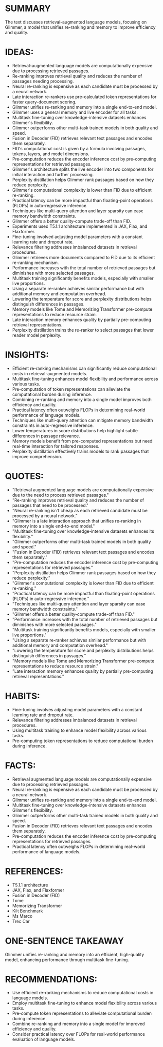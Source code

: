 # SUMMARY
The text discusses retrieval-augmented language models, focusing on Glimmer, a model that unifies re-ranking and memory to improve efficiency and quality. 

# IDEAS:
- Retrieval-augmented language models are computationally expensive due to processing retrieved passages.
- Re-ranking improves retrieval quality and reduces the number of passages needing processing.
- Neural re-ranking is expensive as each candidate must be processed by a neural network.
- Late interaction re-rankers use pre-calculated token representations for faster query-document scoring.
- Glimmer unifies re-ranking and memory into a single end-to-end model.
- Glimmer uses a general memory and live encoder for all tasks.
- Multitask fine-tuning over knowledge-intensive datasets enhances Glimmer's flexibility.
- Glimmer outperforms other multi-task trained models in both quality and speed.
- Fusion in Decoder (FID) retrieves relevant text passages and encodes them separately.
- FID's computational cost is given by a formula involving passages, tokens, layers, and model dimensions.
- Pre-computation reduces the encoder inference cost by pre-computing representations for retrieved passages.
- Glimmer's architecture splits the live encoder into two components for initial interaction and further processing.
- Perplexity distillation helps Glimmer rank passages based on how they reduce perplexity.
- Glimmer's computational complexity is lower than FID due to efficient re-ranking.
- Practical latency can be more impactful than floating-point operations (FLOPs) in auto-regressive inference.
- Techniques like multi-query attention and layer sparsity can ease memory bandwidth constraints.
- Glimmer offers a better quality-compute trade-off than FID.
- Experiments used T5.1.1 architecture implemented in JAX, Flax, and Flaxformer.
- Fine-tuning involved adjusting model parameters with a constant learning rate and dropout rate.
- Relevance filtering addresses imbalanced datasets in retrieval procedures.
- Glimmer retrieves more documents compared to FID due to its efficient re-ranking mechanism.
- Performance increases with the total number of retrieved passages but diminishes with more selected passages.
- Multitask training significantly benefits models, especially with smaller live proportions.
- Using a separate re-ranker achieves similar performance but with additional memory and computation overhead.
- Lowering the temperature for score and perplexity distributions helps distinguish differences in passages.
- Memory models like Tome and Memorizing Transformer pre-compute representations to reduce resource strain.
- Late interaction memory enhances quality by partially pre-computing retrieval representations.
- Perplexity distillation trains the re-ranker to select passages that lower reader model perplexity.

# INSIGHTS:
- Efficient re-ranking mechanisms can significantly reduce computational costs in retrieval-augmented models.
- Multitask fine-tuning enhances model flexibility and performance across various tasks.
- Pre-computation of token representations can alleviate the computational burden during inference.
- Combining re-ranking and memory into a single model improves both efficiency and quality.
- Practical latency often outweighs FLOPs in determining real-world performance of language models.
- Techniques like multi-query attention can mitigate memory bandwidth constraints in auto-regressive inference.
- Lower temperatures in score distributions help highlight subtle differences in passage relevance.
- Memory models benefit from pre-computed representations but need real-time interaction for tailored responses.
- Perplexity distillation effectively trains models to rank passages that improve comprehension.

# QUOTES:
- "Retrieval augmented language models are computationally expensive due to the need to process retrieved passages."
- "Re-ranking improves retrieval quality and reduces the number of passages that need to be processed."
- "Neural re-ranking isn't cheap as each retrieved candidate must be processed by a neural network."
- "Glimmer is a late interaction approach that unifies re-ranking in memory into a single end-to-end model."
- "Multitask fine-tuning over knowledge-intensive datasets enhances its flexibility."
- "Glimmer outperforms other multi-task trained models in both quality and speed."
- "Fusion in Decoder (FID) retrieves relevant text passages and encodes them separately."
- "Pre-computation reduces the encoder inference cost by pre-computing representations for retrieved passages."
- "Perplexity distillation helps Glimmer rank passages based on how they reduce perplexity."
- "Glimmer's computational complexity is lower than FID due to efficient re-ranking."
- "Practical latency can be more impactful than floating-point operations (FLOPs) in auto-regressive inference."
- "Techniques like multi-query attention and layer sparsity can ease memory bandwidth constraints."
- "Glimmer offers a better quality-compute trade-off than FID."
- "Performance increases with the total number of retrieved passages but diminishes with more selected passages."
- "Multitask training significantly benefits models, especially with smaller live proportions."
- "Using a separate re-ranker achieves similar performance but with additional memory and computation overhead."
- "Lowering the temperature for score and perplexity distributions helps distinguish differences in passages."
- "Memory models like Tome and Memorizing Transformer pre-compute representations to reduce resource strain."
- "Late interaction memory enhances quality by partially pre-computing retrieval representations."

# HABITS:
- Fine-tuning involves adjusting model parameters with a constant learning rate and dropout rate.
- Relevance filtering addresses imbalanced datasets in retrieval procedures.
- Using multitask training to enhance model flexibility across various tasks.
- Pre-computing token representations to reduce computational burden during inference.

# FACTS:
- Retrieval augmented language models are computationally expensive due to processing retrieved passages.
- Neural re-ranking is expensive as each candidate must be processed by a neural network.
- Glimmer unifies re-ranking and memory into a single end-to-end model.
- Multitask fine-tuning over knowledge-intensive datasets enhances Glimmer's flexibility.
- Glimmer outperforms other multi-task trained models in both quality and speed.
- Fusion in Decoder (FID) retrieves relevant text passages and encodes them separately.
- Pre-computation reduces the encoder inference cost by pre-computing representations for retrieved passages.
- Practical latency often outweighs FLOPs in determining real-world performance of language models.

# REFERENCES:
- T5.1.1 architecture
- JAX, Flax, and Flaxformer
- Fusion in Decoder (FID)
- Tome
- Memorizing Transformer
- Kilt Benchmark
- Ms Marco
- Trec Car

# ONE-SENTENCE TAKEAWAY
Glimmer unifies re-ranking and memory into an efficient, high-quality model, enhancing performance through multitask fine-tuning.

# RECOMMENDATIONS:
- Use efficient re-ranking mechanisms to reduce computational costs in language models.
- Employ multitask fine-tuning to enhance model flexibility across various tasks.
- Pre-compute token representations to alleviate computational burden during inference.
- Combine re-ranking and memory into a single model for improved efficiency and quality.
- Consider practical latency over FLOPs for real-world performance evaluation of language models.